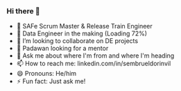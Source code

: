 ### Hi there 👋

- 🔭 SAFe Scrum Master & Release Train Engineer
- 🌱 Data Engineer in the making (Loading 72%)
- 👯 I’m looking to collaborate on DE projects
- 🤔 Padawan looking for a  mentor
- 💬 Ask me about where I'm from and where I'm heading
- 📫 How to reach me: linkedin.com/in/sembrueldorinvil
- 😄 Pronouns: He/him
- ⚡ Fun fact: Just ask me!
